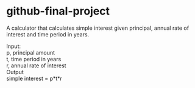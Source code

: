 # github-final-project

A calculator that calculates simple interest given principal, annual rate of interest and time period in years.

Input:<br />
   p, principal amount<br />
   t, time period in years<br />
   r, annual rate of interest<br />
Output<br />
   simple interest = p\*t\*r
